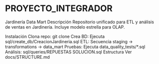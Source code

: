 # PROYECTO_INTEGRADOR
Jardinería Data Mart
Descripción
Repositorio unificado para ETL y análisis de ventas en Jardinería. Incluye modelo estrella para OLAP.

Instalación
Clona repo: git clone
Crea BD: Ejecuta sql/create_db/CreacionJardineria.sql
ETL: Secuencia staging → transformations → data_mart
Pruebas: Ejecuta data_quality_tests/*.sql
Análisis: sql/queries/REPUESTAS SOLUCION.sql
Estructura
Ver docs/STRUCTURE.md
